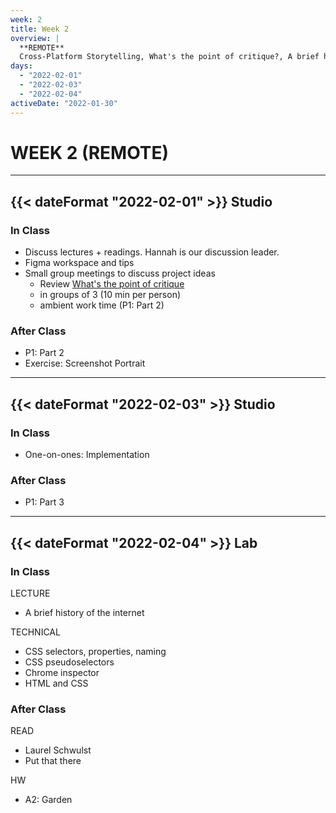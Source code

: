```yaml
---
week: 2
title: Week 2
overview: |
  **REMOTE**
  Cross-Platform Storytelling, What's the point of critique?, A brief history of the internet, Cascading Style Sheets, Garden
days:
  - "2022-02-01"
  - "2022-02-03"
  - "2022-02-04"
activeDate: "2022-01-30"
---
```

# WEEK 2 (REMOTE)

---

## {{< dateFormat "2022-02-01" >}} Studio

### In Class
* Discuss lectures + readings. Hannah is our discussion leader.
* Figma workspace and tips
* Small group meetings to discuss project ideas
  * Review [What's the point of critique](https://drive.google.com/file/d/1g6mQ2rKx32gW6D-MKBG8nvGWiqGY7nK3/view?usp=sharing)
  * in groups of 3 (10 min per person)
  * ambient work time (P1: Part 2)

### After Class
* P1: Part 2
* Exercise: Screenshot Portrait

---

## {{< dateFormat "2022-02-03" >}} Studio

### In Class
* One-on-ones: Implementation

### After Class
* P1: Part 3

---

## {{< dateFormat "2022-02-04" >}} Lab

### In Class
LECTURE
* A brief history of the internet

TECHNICAL
* CSS selectors, properties, naming
* CSS pseudoselectors
* Chrome inspector
* HTML and CSS

### After Class
READ
* Laurel Schwulst
* Put that there

HW
* A2: Garden
